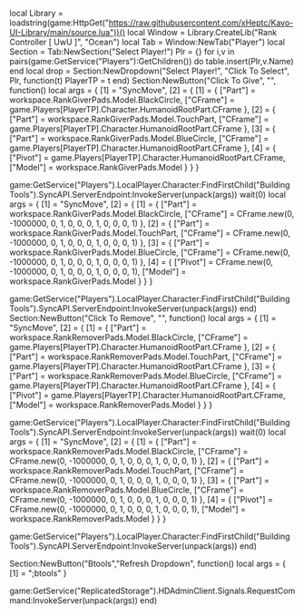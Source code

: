 local Library = loadstring(game:HttpGet("https://raw.githubusercontent.com/xHeptc/Kavo-UI-Library/main/source.lua"))()
local Window = Library.CreateLib("Rank Controller [ UwU ]", "Ocean")
local Tab = Window:NewTab("Player")
local Section = Tab:NewSection("Select Player!")
Plr = {}
for i,v in pairs(game:GetService("Players"):GetChildren()) do
    table.insert(Plr,v.Name) 
end
local drop = Section:NewDropdown("Select Player!", "Click To Select", Plr, function(t)
   PlayerTP = t
end)
Section:NewButton("Click To Give", "", function()
local args = {
    [1] = "SyncMove",
    [2] = {
        [1] = {
            ["Part"] = workspace.RankGiverPads.Model.BlackCircle,
            ["CFrame"] = game.Players[PlayerTP].Character.HumanoidRootPart.CFrame
        },
        [2] = {
            ["Part"] = workspace.RankGiverPads.Model.TouchPart,
            ["CFrame"] = game.Players[PlayerTP].Character.HumanoidRootPart.CFrame
        },
        [3] = {
            ["Part"] = workspace.RankGiverPads.Model.BlueCircle,
            ["CFrame"] = game.Players[PlayerTP].Character.HumanoidRootPart.CFrame
        },
        [4] = {
            ["Pivot"] = game.Players[PlayerTP].Character.HumanoidRootPart.CFrame,
            ["Model"] = workspace.RankGiverPads.Model
        }
    }
}

game:GetService("Players").LocalPlayer.Character:FindFirstChild("Building Tools").SyncAPI.ServerEndpoint:InvokeServer(unpack(args))
wait(0)
local args = {
    [1] = "SyncMove",
    [2] = {
        [1] = {
            ["Part"] = workspace.RankGiverPads.Model.BlackCircle,
            ["CFrame"] = CFrame.new(0, -1000000, 0, 1, 0, 0, 0, 1, 0, 0, 0, 1)
        },
        [2] = {
            ["Part"] = workspace.RankGiverPads.Model.TouchPart,
            ["CFrame"] = CFrame.new(0, -1000000, 0, 1, 0, 0, 0, 1, 0, 0, 0, 1)
        },
        [3] = {
            ["Part"] = workspace.RankGiverPads.Model.BlueCircle,
            ["CFrame"] = CFrame.new(0, -1000000, 0, 1, 0, 0, 0, 1, 0, 0, 0, 1)
        },
        [4] = {
            ["Pivot"] = CFrame.new(0, -1000000, 0, 1, 0, 0, 0, 1, 0, 0, 0, 1),
            ["Model"] = workspace.RankGiverPads.Model
        }
    }
}

game:GetService("Players").LocalPlayer.Character:FindFirstChild("Building Tools").SyncAPI.ServerEndpoint:InvokeServer(unpack(args))
end)
Section:NewButton("Click To Remove", "", function()
local args = {
    [1] = "SyncMove",
    [2] = {
        [1] = {
            ["Part"] = workspace.RankRemoverPads.Model.BlackCircle,
            ["CFrame"] = game.Players[PlayerTP].Character.HumanoidRootPart.CFrame
        },
        [2] = {
            ["Part"] = workspace.RankRemoverPads.Model.TouchPart,
            ["CFrame"] = game.Players[PlayerTP].Character.HumanoidRootPart.CFrame
        },
        [3] = {
            ["Part"] = workspace.RankRemoverPads.Model.BlueCircle,
            ["CFrame"] = game.Players[PlayerTP].Character.HumanoidRootPart.CFrame
        },
        [4] = {
            ["Pivot"] = game.Players[PlayerTP].Character.HumanoidRootPart.CFrame,
            ["Model"] = workspace.RankRemoverPads.Model
        }
    }
}

game:GetService("Players").LocalPlayer.Character:FindFirstChild("Building Tools").SyncAPI.ServerEndpoint:InvokeServer(unpack(args))
wait(0)
local args = {
    [1] = "SyncMove",
    [2] = {
        [1] = {
            ["Part"] = workspace.RankRemoverPads.Model.BlackCircle,
            ["CFrame"] = CFrame.new(0, -1000000, 0, 1, 0, 0, 0, 1, 0, 0, 0, 1)
        },
        [2] = {
            ["Part"] = workspace.RankRemoverPads.Model.TouchPart,
            ["CFrame"] = CFrame.new(0, -1000000, 0, 1, 0, 0, 0, 1, 0, 0, 0, 1)
        },
        [3] = {
            ["Part"] = workspace.RankRemoverPads.Model.BlueCircle,
            ["CFrame"] = CFrame.new(0, -1000000, 0, 1, 0, 0, 0, 1, 0, 0, 0, 1)
        },
        [4] = {
            ["Pivot"] = CFrame.new(0, -1000000, 0, 1, 0, 0, 0, 1, 0, 0, 0, 1),
            ["Model"] = workspace.RankRemoverPads.Model
        }
    }
}

game:GetService("Players").LocalPlayer.Character:FindFirstChild("Building Tools").SyncAPI.ServerEndpoint:InvokeServer(unpack(args))
end)


Section:NewButton("Btools","Refresh Dropdown", function()
local args = {
    [1] = ";btools"
}

game:GetService("ReplicatedStorage").HDAdminClient.Signals.RequestCommand:InvokeServer(unpack(args))
end)
